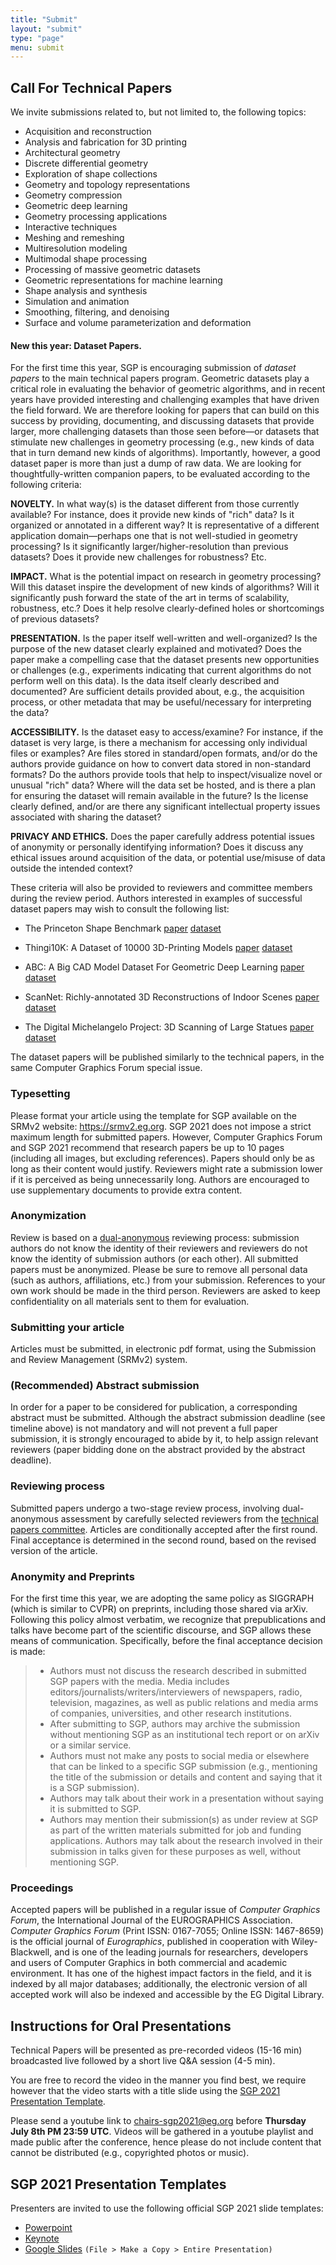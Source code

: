 ```yaml
---
title: "Submit"
layout: "submit"
type: "page"
menu: submit
---
```


## Call For Technical Papers

We invite submissions related to, but not limited to, the following topics:

-  Acquisition and reconstruction
-  Analysis and fabrication for 3D printing
-  Architectural geometry
-  Discrete differential geometry
-  Exploration of shape collections
-  Geometry and topology representations
-  Geometry compression
-  Geometric deep learning
-  Geometry processing applications
-  Interactive techniques
-  Meshing and remeshing
-  Multiresolution modeling
-  Multimodal shape processing
-  Processing of massive geometric datasets
-  Geometric representations for machine learning
-  Shape analysis and synthesis
-  Simulation and animation
-  Smoothing, filtering, and denoising
-  Surface and volume parameterization and deformation

#### New this year: Dataset Papers.
For the first time this year, SGP is encouraging submission of _dataset papers_ to the main technical papers program.  Geometric datasets play a critical role in evaluating the behavior of geometric algorithms, and in recent years have provided interesting and challenging examples that have driven the field forward.  We are therefore looking for papers that can build on this success by providing, documenting, and discussing datasets that provide larger, more challenging datasets than those seen before—or datasets that stimulate new challenges in geometry processing (e.g., new kinds of data that in turn demand new kinds of algorithms).  Importantly, however, a good dataset paper is more than just a dump of raw data.  We are looking for thoughtfully-written companion papers, to be evaluated according to the following criteria:

**NOVELTY.** In what way(s) is the dataset different from those currently available?  For instance, does it provide new kinds of "rich" data?  Is it organized or annotated in a different way?  It is representative of a different application domain—perhaps one that is not well-studied in geometry processing?  Is it significantly larger/higher-resolution than previous datasets?  Does it provide new challenges for robustness?  Etc.

**IMPACT.** What is the potential impact on research in geometry processing?  Will this dataset inspire the development of new kinds of algorithms?  Will it significantly push forward the state of the art in terms of scalability, robustness, etc.?  Does it help resolve clearly-defined holes or shortcomings of previous datasets?

**PRESENTATION.** Is the paper itself well-written and well-organized?  Is the purpose of the new dataset clearly explained and motivated?  Does the paper make a compelling case that the dataset presents new opportunities or challenges (e.g., experiments indicating that current algorithms do not perform well on this data).  Is the data itself clearly described and documented?  Are sufficient details provided about, e.g., the acquisition process, or other metadata that may be useful/necessary for interpreting the data?

**ACCESSIBILITY.** Is the dataset easy to access/examine?  For instance, if the dataset is very large, is there a mechanism for accessing only individual files or examples?  Are files stored in standard/open formats, and/or do the authors provide guidance on how to convert data stored in non-standard formats?  Do the authors provide tools that help to inspect/visualize novel or unusual "rich" data?  Where will the data set be hosted, and is there a plan for ensuring the dataset will remain available in the future?  Is the license clearly defined, and/or are there any significant intellectual property issues associated with sharing the dataset?

**PRIVACY AND ETHICS.** Does the paper carefully address potential issues of anonymity or personally identifying information?  Does it discuss any ethical issues around acquisition of the data, or potential use/misuse of data outside the intended context?

These criteria will also be provided to reviewers and committee members during the review period.  Authors interested in examples of successful dataset papers may wish to consult the following list:

- The Princeton Shape Benchmark [paper](https://shape.cs.princeton.edu/benchmark/benchmark.pdf) [dataset](https://shape.cs.princeton.edu/benchmark/)

- Thingi10K: A Dataset of 10000 3D-Printing Models [paper](https://arxiv.org/abs/1605.04797) [dataset](https://ten-thousand-models.appspot.com/)

- ABC: A Big CAD Model Dataset For Geometric Deep Learning [paper](https://cs.nyu.edu/~zhongshi/publication/abc-dataset/) [dataset](https://archive.nyu.edu/handle/2451/43778)

- ScanNet: Richly-annotated 3D Reconstructions of Indoor Scenes [paper](https://arxiv.org/abs/1702.04405) [dataset](http://www.scan-net.org/)

- The Digital Michelangelo Project: 3D Scanning of Large Statues [paper](http://graphics.stanford.edu/papers/dmich-sig00/) [dataset](https://accademia.stanford.edu/data/mich/)

The dataset papers will be published similarly to the technical papers, in the same Computer Graphics Forum special issue.




### Typesetting

Please format your article using the template for SGP available on the SRMv2 website: https://srmv2.eg.org. SGP 2021 does not impose a strict maximum length for submitted papers. However, Computer Graphics Forum and SGP 2021 recommend that research papers be up to 10 pages (including all images, but excluding references). Papers should only be as long as their content would justify. Reviewers might rate a submission lower if it is perceived as being unnecessarily long. Authors are encouraged to use supplementary documents to provide extra content.

### Anonymization

Review is based on a [dual-anonymous](https://www.acm.org/diversity-inclusion/words-matter) reviewing process: submission authors do not know the identity of their reviewers and reviewers do not know the identity of submission authors (or each other).  All submitted papers must be anonymized. Please be sure to remove all personal data (such as authors, affiliations, etc.) from your submission.  References to your own work should be made in the third person. Reviewers are asked to keep confidentiality on all materials sent to them for evaluation.

### Submitting your article

Articles must be submitted, in electronic pdf format, using the Submission and Review Management (SRMv2) system.

### (Recommended) Abstract submission

In order for a paper to be considered for publication, a corresponding abstract must be submitted. Although the abstract submission deadline (see timeline above) is not mandatory and will not prevent a full paper submission, it is strongly encouraged to abide by it, to help assign relevant reviewers (paper bidding done on the abstract provided by the abstract deadline).

### Reviewing process

Submitted papers undergo a two-stage review process, involving dual-anonymous assessment by carefully selected reviewers from the [technical papers committee](/organization/#technical-papers-committee). Articles are conditionally accepted after the first round. Final acceptance is determined in the second round, based on the revised version of the article.

### Anonymity and Preprints 

For the first time this year, we are adopting the same policy as SIGGRAPH (which is similar to CVPR) on preprints, including those shared via arXiv.  Following this policy almost verbatim, we recognize that prepublications and talks have become part of the scientific discourse, and SGP allows these means of communication. Specifically, before the final acceptance decision is made:

> - Authors must not discuss the research described in submitted SGP papers with the media. Media includes editors/journalists/writers/interviewers of newspapers, radio, television, magazines, as well as public relations and media arms of companies, universities, and other research institutions.
> - After submitting to SGP, authors may archive the submission without mentioning SGP as an institutional tech report or on arXiv or a similar service.
> - Authors must not make any posts to social media or elsewhere that can be linked to a specific SGP submission (e.g., mentioning the title of the submission or details and content and saying that it is a SGP submission).
> - Authors may talk about their work in a presentation without saying it is submitted to SGP.
> - Authors may mention their submission(s) as under review at SGP as part of the written materials submitted for job and funding applications. Authors may talk about the research involved in their submission in talks given for these purposes as well, without mentioning SGP.

### Proceedings

Accepted papers will be published in a regular issue of _Computer Graphics
Forum_, the International Journal of the EUROGRAPHICS Association. _Computer
Graphics Forum_ (Print ISSN: 0167-7055; Online ISSN: 1467-8659) is the official
journal of _Eurographics_, published in cooperation with Wiley-Blackwell, and is
one of the leading journals for researchers, developers and users of Computer
Graphics in both commercial and academic environment. It has one of the highest
impact factors in the field, and it is indexed by all major databases;
additionally, the electronic version of all accepted work will also be indexed
and accessible by the EG Digital Library.

## Instructions for Oral Presentations

Technical Papers will be presented as pre-recorded videos (15-16 min) broadcasted live followed by a short live Q&A session (4-5 min).

You are free to record the video in the manner you find best, we require however that the video starts with a title slide using the [SGP 2021 Presentation Template](#sgp-2021-presentation-templates).

Please send a youtube link to chairs-sgp2021@eg.org before **Thursday July 8th PM 23:59 UTC**. Videos will be gathered in a youtube playlist and made public after the conference, hence please do not include content that cannot be distributed (e.g., copyrighted photos or music).

## SGP 2021 Presentation Templates

Presenters are invited to use the following official SGP 2021 slide templates:

- [Powerpoint](/sgp2021-template.potx)
- [Keynote](/sgp2021-template.key)
- [Google Slides](https://docs.google.com/presentation/d/17-VHCqHj1xvBBY2gsdsRVouOcCaEBordeZ4zlFvJbaY/edit?usp=sharing) `(File > Make a Copy > Entire Presentation)`
